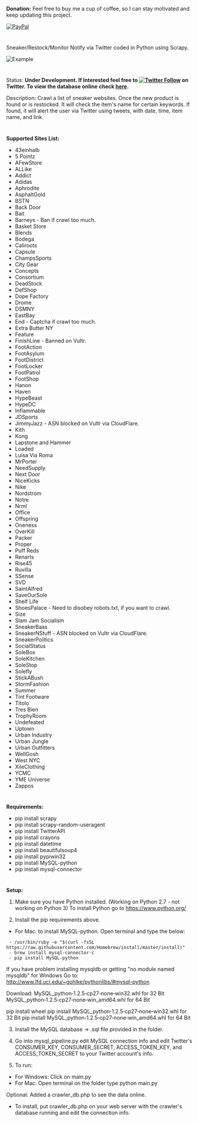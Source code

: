 **Donation:**
Feel free to buy me a cup of coffee, so I can stay motivated and keep updating this project.

[![PayPal](https://img.shields.io/badge/Donate-PayPal-green.svg)](https://www.paypal.com/cgi-bin/webscr?cmd=_s-xclick&hosted_button_id=3WA5WTGP9HPYG)

#
Sneaker/Restock/Monitor Notify via Twitter coded in Python using Scrapy.

![Example](http://i.imgur.com/cqI2s0x.png)
#
Status: **Under Development. If Interested feel free to [![Twitter Follow](https://img.shields.io/twitter/follow/espadrine.svg?style=social&label=Follow)](https://twitter.com/w_notify) on Twitter. To view the database online check [here](https://shoesaddictor.com/Crawler_DB.php).**

Description: Crawl a list of sneaker websites. Once the new product is found or is restocked. It will check the item's name for certain keywords. If found, it will alert the user via Twitter using tweets, with date, time, item name, and link.
#
**Supported Sites List:**
 - 43einhalb
 - 5 Pointz
 - AFewStore
 - ALLike
 - Addict
 - Adidas
 - Aphrodite
 - AsphaltGold
 - BSTN
 - Back Door
 - Bait
 - Barneys - Ban if crawl too much.
 - Basket Store
 - Blends
 - Bodega
 - Caliroots
 - Capsule
 - ChampsSports
 - City Gear
 - Concepts
 - Consortium
 - DeadStock
 - DefShop
 - Dope Factory
 - Drome
 - DSMNY
 - EastBay
 - End - Captcha if crawl too much.
 - Extra Butter NY
 - Feature
 - FinishLine - Banned on Vultr.
 - FootAction
 - FootAsylum
 - FootDistrict
 - FootLocker
 - FootPatrol
 - FootShop
 - Hanon
 - Haven
 - HypeBeast
 - HypeDC
 - Inflammable
 - JDSports
 - JimmyJazz - ASN blocked on Vultr via CloudFlare.
 - Kith
 - Kong
 - Lapstone and Hammer
 - Loaded
 - Luisa Via Roma
 - MrPorter
 - NeedSupply
 - Next Door
 - NiceKicks
 - Nike
 - Nordstrom
 - Notre
 - Nrml
 - Office
 - Offspring
 - Oneness
 - OverKill
 - Packer
 - Proper
 - Puff Reds
 - Renarts
 - Rise45
 - Ruvilla
 - SSense
 - SVD
 - SaintAlfred
 - SaveOurSole
 - Shelf Life
 - ShoesPalace - Need to disobey robots.txt, if you want to crawl.
 - Size
 - Slam Jam Socialism
 - SneakerBaas
 - SneakerNStuff - ASN blocked on Vultr via CloudFlare.
 - SneakerPolitics
 - SocialStatus
 - SoleBox
 - SoleKitchen
 - SoleStop
 - Solefly
 - StickABush
 - StormFashion
 - Summer
 - Tint Footware
 - Titolo
 - Tres Bien
 - TrophyRoom
 - Undefeated
 - Uptown
 - Urban Industry
 - Urban Jungle
 - Urban Outfitters
 - WellGosh
 - West NYC
 - XileClothing
 - YCMC
 - YME Universe
 - Zappos
#
**Requirements:**
- pip install scrapy
- pip install scrapy-random-useragent
- pip install TwitterAPI
- pip install crayons
- pip install datetime
- pip install beautifulsoup4
- pip install pypiwin32
- pip install MySQL-python
- pip install mysql-connector
#
**Setup:**
1. Make sure you have Python installed. (Working on Python 2.7 - not working on Python 3) To install Python go to https://www.python.org/

2. Install the pip requirements above.
- For Mac: to install MySQL-python. Open terminal and type the below:
```
 - /usr/bin/ruby -e "$(curl -fsSL https://raw.githubusercontent.com/Homebrew/install/master/install)"
 - brew install mysql-connector-c
 - pip install MySQL-python
```

If you have problem installing mysqldb or getting "no module named mysqldb" for Windows
Go to: http://www.lfd.uci.edu/~gohlke/pythonlibs/#mysql-python

Download:
MySQL_python‑1.2.5‑cp27‑none‑win32.whl for 32 Bit
MySQL_python‑1.2.5‑cp27‑none‑win_amd64.whl for 64 Bit

pip install wheel
pip install MySQL_python‑1.2.5‑cp27‑none‑win32.whl for 32 Bit
pip install MySQL_python‑1.2.5‑cp27‑none‑win_amd64.whl for 64 Bit

3. Install the MySQL database -> .sql file provided in the folder.

4. Go into mysql_pipeline.py edit MySQL connection info and edit Twitter's CONSUMER_KEY, CONSUMER_SECRET, ACCESS_TOKEN_KEY, and ACCESS_TOKEN_SECRET to your Twitter account's info.

5. To run:
 - For Windows: Click on main.py
 - For Mac: Open terminal on the folder type python main.py
 
Optional: Added a crawler_db.php to see the data online.
 - To install, put crawler_db.php on your web server with the crawler's database running and edit the connection info.
